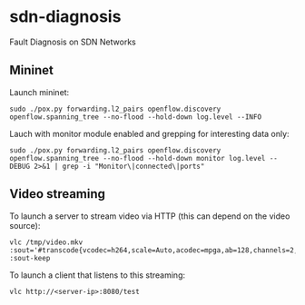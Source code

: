 # sdn-diagnosis
Fault Diagnosis on SDN Networks

## Mininet
Launch mininet:
```
sudo ./pox.py forwarding.l2_pairs openflow.discovery openflow.spanning_tree --no-flood --hold-down log.level --INFO
```

Lauch with monitor module enabled and grepping for interesting data only:
```
sudo ./pox.py forwarding.l2_pairs openflow.discovery openflow.spanning_tree --no-flood --hold-down monitor log.level --DEBUG 2>&1 | grep -i "Monitor\|connected\|ports"
```

## Video streaming
To launch a server to stream video via HTTP (this can depend on the video source):
```
vlc /tmp/video.mkv :sout='#transcode{vcodec=h264,scale=Auto,acodec=mpga,ab=128,channels=2,samplerate=44100}:http{mux=ffmpeg{mux=flv},dst=:8080/test}' :sout-keep
```

To launch a client that listens to this streaming:
```
vlc http://<server-ip>:8080/test
```
